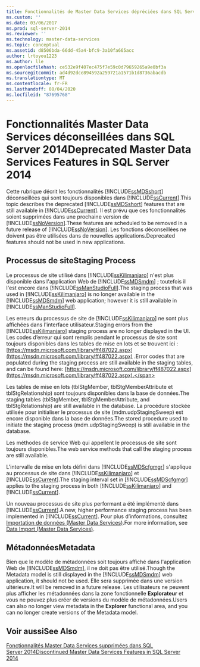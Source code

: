 ```yaml
---
title: Fonctionnalités de Master Data Services dépréciées dans SQL Server 2014 | Microsoft Docs
ms.custom: ''
ms.date: 03/06/2017
ms.prod: sql-server-2014
ms.reviewer: ''
ms.technology: master-data-services
ms.topic: conceptual
ms.assetid: d8506bda-66dd-45a4-bfc9-3a10fa665acc
author: lrtoyou1223
ms.author: lle
ms.openlocfilehash: ce532e9f407ec475f7e59c0d79659265a9e0bf3a
ms.sourcegitcommit: ad4d92dce894592a259721a1571b1d8736abacdb
ms.translationtype: MT
ms.contentlocale: fr-FR
ms.lasthandoff: 08/04/2020
ms.locfileid: "87695768"
---
```

# <a name="deprecated-master-data-services-features-in-sql-server-2014"></a><span data-ttu-id="6aba0-102">Fonctionnalités Master Data Services déconseillées dans SQL Server 2014</span><span class="sxs-lookup"><span data-stu-id="6aba0-102">Deprecated Master Data Services Features in SQL Server 2014</span></span>
  <span data-ttu-id="6aba0-103">Cette rubrique décrit les fonctionnalités [!INCLUDE[ssMDSshort](../includes/ssmdsshort-md.md)] déconseillées qui sont toujours disponibles dans [!INCLUDE[ssCurrent](../includes/sscurrent-md.md)].</span><span class="sxs-lookup"><span data-stu-id="6aba0-103">This topic describes the deprecated [!INCLUDE[ssMDSshort](../includes/ssmdsshort-md.md)] features that are still available in [!INCLUDE[ssCurrent](../includes/sscurrent-md.md)].</span></span> <span data-ttu-id="6aba0-104">Il est prévu que ces fonctionnalités soient supprimées dans une prochaine version de [!INCLUDE[ssNoVersion](../includes/ssnoversion-md.md)].</span><span class="sxs-lookup"><span data-stu-id="6aba0-104">These features are scheduled to be removed in a future release of [!INCLUDE[ssNoVersion](../includes/ssnoversion-md.md)].</span></span> <span data-ttu-id="6aba0-105">Les fonctions déconseillées ne doivent pas être utilisées dans de nouvelles applications.</span><span class="sxs-lookup"><span data-stu-id="6aba0-105">Deprecated features should not be used in new applications.</span></span>  
  
## <a name="staging-process"></a><span data-ttu-id="6aba0-106">Processus de site</span><span class="sxs-lookup"><span data-stu-id="6aba0-106">Staging Process</span></span>  
 <span data-ttu-id="6aba0-107">Le processus de site utilisé dans [!INCLUDE[ssKilimanjaro](../includes/sskilimanjaro-md.md)] n'est plus disponible dans l'application Web de [!INCLUDE[ssMDSmdm](../includes/ssmdsmdm-md.md)] ; toutefois il l'est encore dans [!INCLUDE[ssManStudioFull](../includes/ssmanstudiofull-md.md)].</span><span class="sxs-lookup"><span data-stu-id="6aba0-107">The staging process that was used in [!INCLUDE[ssKilimanjaro](../includes/sskilimanjaro-md.md)] is no longer available in the [!INCLUDE[ssMDSmdm](../includes/ssmdsmdm-md.md)] web application; however it is still available in [!INCLUDE[ssManStudioFull](../includes/ssmanstudiofull-md.md)].</span></span>  
  
 <span data-ttu-id="6aba0-108">Les erreurs du processus de site de [!INCLUDE[ssKilimanjaro](../includes/sskilimanjaro-md.md)] ne sont plus affichées dans l'interface utilisateur.</span><span class="sxs-lookup"><span data-stu-id="6aba0-108">Staging errors from the [!INCLUDE[ssKilimanjaro](../includes/sskilimanjaro-md.md)] staging process are no longer displayed in the UI.</span></span> <span data-ttu-id="6aba0-109">Les codes d’erreur qui sont remplis pendant le processus de site sont toujours disponibles dans les tables de mise en lots et se trouvent ici : [https://msdn.microsoft.com/library/ff487022.aspx](https://msdn.microsoft.com/library/ff487022.aspx) .</span><span class="sxs-lookup"><span data-stu-id="6aba0-109">Error codes that are populated during the staging process are still available in the staging tables, and can be found here: [https://msdn.microsoft.com/library/ff487022.aspx](https://msdn.microsoft.com/library/ff487022.aspx).</span></span>  
  
 <span data-ttu-id="6aba0-110">Les tables de mise en lots (tblStgMember, tblStgMemberAttribute et tblStgRelationship) sont toujours disponibles dans la base de données.</span><span class="sxs-lookup"><span data-stu-id="6aba0-110">The staging tables (tblStgMember, tblStgMemberAttribute, and tblStgRelationship) are still available in the database.</span></span> <span data-ttu-id="6aba0-111">La procédure stockée utilisée pour initialiser le processus de site (mdm.udpStagingSweep) est encore disponible dans la base de données.</span><span class="sxs-lookup"><span data-stu-id="6aba0-111">The stored procedure used to initiate the staging process (mdm.udpStagingSweep) is still available in the database.</span></span>  
  
 <span data-ttu-id="6aba0-112">Les méthodes de service Web qui appellent le processus de site sont toujours disponibles.</span><span class="sxs-lookup"><span data-stu-id="6aba0-112">The web service methods that call the staging process are still available.</span></span>  
  
 <span data-ttu-id="6aba0-113">L'intervalle de mise en lots défini dans [!INCLUDE[ssMDScfgmgr](../includes/ssmdscfgmgr-md.md)] s'applique au processus de site dans [!INCLUDE[ssKilimanjaro](../includes/sskilimanjaro-md.md)] et [!INCLUDE[ssCurrent](../includes/sscurrent-md.md)].</span><span class="sxs-lookup"><span data-stu-id="6aba0-113">The staging interval set in [!INCLUDE[ssMDScfgmgr](../includes/ssmdscfgmgr-md.md)] applies to the staging process in both [!INCLUDE[ssKilimanjaro](../includes/sskilimanjaro-md.md)] and [!INCLUDE[ssCurrent](../includes/sscurrent-md.md)].</span></span>  
  
 <span data-ttu-id="6aba0-114">Un nouveau processus de site plus performant a été implémenté dans [!INCLUDE[ssCurrent](../includes/sscurrent-md.md)].</span><span class="sxs-lookup"><span data-stu-id="6aba0-114">A new, higher performance staging process has been implemented in [!INCLUDE[ssCurrent](../includes/sscurrent-md.md)].</span></span> <span data-ttu-id="6aba0-115">Pour plus d’informations, consultez [Importation de données &#40;Master Data Services&#41;](overview-importing-data-from-tables-master-data-services.md).</span><span class="sxs-lookup"><span data-stu-id="6aba0-115">For more information, see [Data Import &#40;Master Data Services&#41;](overview-importing-data-from-tables-master-data-services.md).</span></span>  
  
## <a name="metadata"></a><span data-ttu-id="6aba0-116">Métadonnées</span><span class="sxs-lookup"><span data-stu-id="6aba0-116">Metadata</span></span>  
 <span data-ttu-id="6aba0-117">Bien que le modèle de métadonnées soit toujours affiché dans l'application Web de [!INCLUDE[ssMDSmdm](../includes/ssmdsmdm-md.md)], il ne doit pas être utilisé.</span><span class="sxs-lookup"><span data-stu-id="6aba0-117">Though the Metadata model is still displayed in the [!INCLUDE[ssMDSmdm](../includes/ssmdsmdm-md.md)] web application, it should not be used.</span></span> <span data-ttu-id="6aba0-118">Elle sera supprimée dans une version ultérieure.</span><span class="sxs-lookup"><span data-stu-id="6aba0-118">It will be removed in a future release.</span></span> <span data-ttu-id="6aba0-119">Les utilisateurs ne peuvent plus afficher les métadonnées dans la zone fonctionnelle **Explorateur** et vous ne pouvez plus créer de versions du modèle de métadonnées.</span><span class="sxs-lookup"><span data-stu-id="6aba0-119">Users can also no longer view metadata in the **Explorer** functional area, and you can no longer create versions of the Metadata model.</span></span>  
  
## <a name="see-also"></a><span data-ttu-id="6aba0-120">Voir aussi</span><span class="sxs-lookup"><span data-stu-id="6aba0-120">See Also</span></span>  
 [<span data-ttu-id="6aba0-121">Fonctionnalités Master Data Services supprimées dans SQL Server 2014</span><span class="sxs-lookup"><span data-stu-id="6aba0-121">Discontinued Master Data Services Features in SQL Server 2014</span></span>](discontinued-master-data-services-features.md)  
  
  
